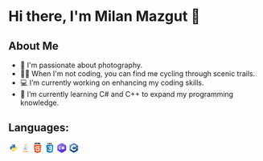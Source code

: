 # Hi there, I'm Milan Mazgut 👋

## About Me
- 📸 I'm passionate about photography.
- 🚴‍♂️ When I'm not coding, you can find me cycling through scenic trails.
- 💻 I’m currently working on enhancing my coding skills.
- 🌱 I’m currently learning C# and C++ to expand my programming knowledge.
  
## Languages:
<code><img height="20" src="https://raw.githubusercontent.com/github/explore/main/topics/python/python.png"></code>
<code><img height="20" src="https://raw.githubusercontent.com/github/explore/main/topics/java/java.png"></code>
<code><img height="20" src="https://raw.githubusercontent.com/github/explore/main/topics/html/html.png"></code>
<code><img height="20" src="https://raw.githubusercontent.com/github/explore/main/topics/css/css.png"></code>
<code><img height="20" src="https://raw.githubusercontent.com/github/explore/main/topics/csharp/csharp.png"></code>
<code><img height="20" src="https://raw.githubusercontent.com/github/explore/main/topics/cpp/cpp.png"></code>

<!---
yourusername/yourusername is a ✨ special ✨ repository because its `README.md` (this file) appears on your GitHub profile.
You can click the Preview link to take a look at your changes.
--->
